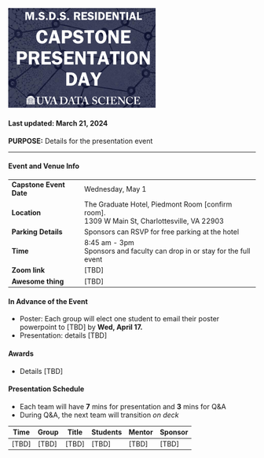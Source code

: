 
<img src="https://github.com/UVADS/ds6013/blob/main/capstone_day.png" width="300"/>

#### Last updated: March 21, 2024

**PURPOSE:** Details for the presentation event
 
---

#### Event and Venue Info
|   |   | 
|---|---|
| **Capstone Event Date**   |  Wednesday, May 1 | 
| **Location**   |  The Graduate Hotel, Piedmont Room [confirm room]. <br> 1309 W Main St, Charlottesville, VA 22903 | 
| **Parking Details**   |  Sponsors can RSVP for free parking at the hotel | 
| **Time**  |  8:45 am - 3pm <br> Sponsors and faculty can drop in or stay for the full event |
| **Zoom link**  |  [TBD] |
| **Awesome thing**  |  [TBD] |


#### In Advance of the Event

- Poster: Each group will elect one student to email their poster powerpoint to [TBD] by **Wed, April 17.**
- Presentation: details [TBD]

#### Awards

- Details [TBD]

#### Presentation Schedule

- Each team will have **7** mins for presentation and **3** mins for Q&A
- During Q&A, the next team will transition *on deck*

| Time | Group  | Title | Students | Mentor | Sponsor |
|---|---|---|---|---|---|
| [TBD] |  [TBD] |  [TBD] |  [TBD] |  [TBD] |  [TBD] |


